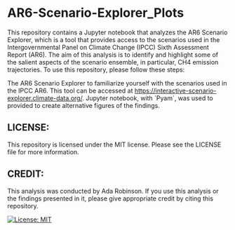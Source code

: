 # AR6-Scenario-Explorer_Plots

This repository contains a Jupyter notebook that analyzes the AR6 Scenario Explorer, which is a tool that provides access to the scenarios used in the Intergovernmental Panel on Climate Change (IPCC) Sixth Assessment Report (AR6). 
The aim of this analysis is to identify and highlight some of the salient aspects of the scenario ensemble, in particular, CH4 emission trajectories.
To use this repository, please follow these steps:

The AR6 Scenario Explorer to familiarize yourself with the scenarios used in the IPCC AR6. This tool can be accessed at https://interactive-scenario-explorer.climate-data.org/.
Jupyter notebook, with ´Pyam´, was used to provided to create alternative figures of the findings.

## LICENSE:
This repository is licensed under the MIT license. Please see the LICENSE file for more information.

## CREDIT:
This analysis was conducted by Ada Robinson. If you use this analysis or the findings presented in it, please give appropriate credit by citing this repository.


[![License: MIT](https://img.shields.io/badge/License-MIT-yellow.svg)](https://opensource.org/licenses/MIT)
